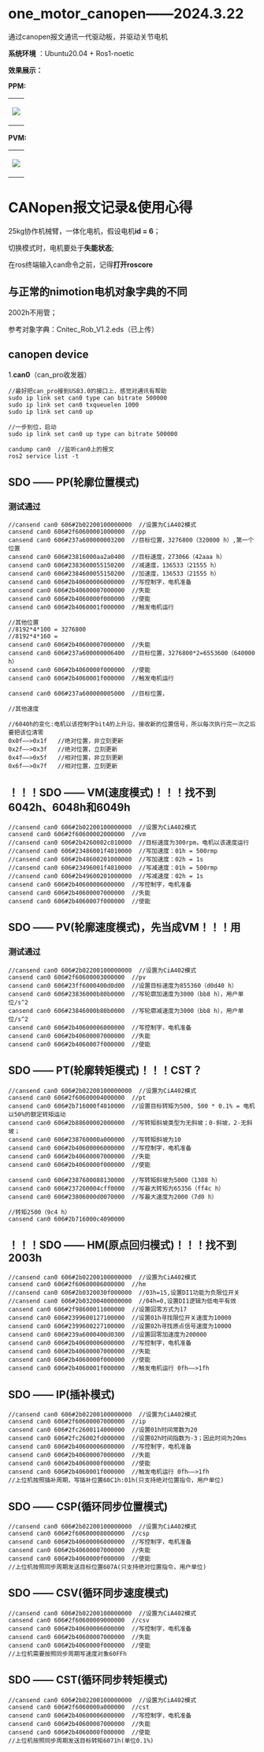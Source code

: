 # one_motor_canopen——2024.3.22
通过canopen报文通讯一代驱动板，并驱动关节电机

**系统环境** ：Ubuntu20.04 + Ros1-noetic

**效果展示：**

**PPM:**
<div align="center">
<table>
<tr>
<td>

![](https://github.com/UCAS-IAMT/one_motor_canopen/blob/main/PPM.gif)  

</td>
</tr>
</table>
</div>

**PVM:**
<div align="center">
<table>
<tr>
<td>

![](https://github.com/UCAS-IAMT/one_motor_canopen/blob/main/PVM.gif)  

</td>
</tr>
</table>
</div>

# CANopen报文记录&使用心得

25kg协作机械臂，一体化电机，假设电机**id = 6**；

切换模式时，电机要处于**失能状态**;

在ros终端输入can命令之前，记得**打开roscore**

## 与正常的nimotion电机对象字典的不同
2002h不用管；

参考对象字典：Cnitec_Rob_V1.2.eds（已上传）

## canopen device
1.**can0**（can_pro收发器）
```
//最好把can_pro接到USB3.0的接口上，感觉对通讯有帮助
sudo ip link set can0 type can bitrate 500000
sudo ip link set can0 txqueuelen 1000
sudo ip link set can0 up
```
```
//一步到位，启动
sudo ip link set can0 up type can bitrate 500000
```

```
candump can0  //监听can0上的报文
ros2 service list -t
```


## SDO —— PP(轮廓位置模式)
### 测试通过
```
//cansend can0 606#2b02200100000000  //设置为CiA402模式
cansend can0 606#2f60600001000000  //pp
cansend can0 606#237a600000003200  //目标位置，3276800（320000 h）,第一个位置
cansend can0 606#23816000aa2a0400  //目标速度，273066（42aaa h）
cansend can0 606#2383600055150200  //减速度，136533（21555 h）
cansend can0 606#2384600055150200  //加速度，136533（21555 h）
cansend can0 606#2b40600006000000  //写控制字，电机准备
cansend can0 606#2b40600007000000  //失能
cansend can0 606#2b4060000f000000  //使能
cansend can0 606#2b4060001f000000  //触发电机运行

//其他位置
//8192*4*100 = 3276800
//8192*4*160 = 
cansend can0 606#2b40600007000000  //失能
cansend can0 606#237a600000006400  //目标位置，3276800*2=6553600（640000 h）
cansend can0 606#2b4060000f000000  //使能
cansend can0 606#2b4060001f000000  //触发电机运行

cansend can0 606#237a600000005000  //目标位置，

//其他速度

```
```
//6040h的变化:电机以该控制字bit4的上升沿，接收新的位置信号，所以每次执行完一次之后要把该位清零
0x0f——>0x1f   //绝对位置，非立刻更新
0x2f——>0x3f   //绝对位置，立刻更新
0x4f——>0x5f   //相对位置，非立刻更新
0x6f——>0x7f   //相对位置，立刻更新
```

## ！！！SDO —— VM(速度模式)！！！找不到6042h、6048h和6049h

```
//cansend can0 606#2b02200100000000  //设置为CiA402模式
cansend can0 606#2f60600002000000  //vm
//cansend can0 606#2b4260002c010000  //目标速度为300rpm，电机以该速度运行
//cansend can0 606#23486001f4010000  //写加速度：01h = 500rmp
//cansend can0 606#2b48600201000000  //写加速度：02h = 1s
//cansend can0 606#23496001f4010000  //写减速度：01h = 500rmp
//cansend can0 606#2b49600201000000  //写减速度：02h = 1s
cansend can0 606#2b40600006000000  //写控制字，电机准备
cansend can0 606#2b40600007000000  //失能
cansend can0 606#2b4060007f000000  //使能
```

## SDO —— PV(轮廓速度模式)，先当成VM！！！用
### 测试通过
```
//cansend can0 606#2b02200100000000  //设置为CiA402模式
cansend can0 606#2f60600003000000  //pv
cansend can0 606#23ff6000400d0d00  //设置目标速度为855360（d0d40 h）
cansend can0 606#23836000b80b0000  //写轮廓加速度为3000（bb8 h），用户单位/s^2
cansend can0 606#23846000b80b0000  //写轮廓减速度为3000（bb8 h），用户单位/s^2
cansend can0 606#2b40600006000000  //写控制字，电机准备
cansend can0 606#2b40600007000000  //失能
cansend can0 606#2b4060007f000000  //使能
```

## SDO —— PT(轮廓转矩模式)！！！CST？

```
//cansend can0 606#2b02200100000000  //设置为CiA402模式
cansend can0 606#2f60600004000000  //pt
cansend can0 606#2b716000f4010000  //设置目标转矩为500, 500 * 0.1% = 电机以50%的额定转矩运动
cansend can0 606#2b88600002000000  //写转矩斜坡类型为无斜坡；0-斜坡，2-无斜坡；
cansend can0 606#238760000a000000  //写转矩斜坡为10
cansend can0 606#2b40600006000000  //写控制字，电机准备
cansend can0 606#2b40600007000000  //失能
cansend can0 606#2b4060000f000000  //使能
```
```
cansend can0 606#2387600088130000  //写转矩斜坡为5000（1388 h）
cansend can0 606#237260004cff0000  //写最大转矩为65356（ff4c h）
cansend can0 606#23806000d0070000  //写最大速度为2000（7d0 h）

//转矩2500（9c4 h）
cansend can0 606#2b716000c4090000
```

## ！！！SDO —— HM(原点回归模式)！！！找不到2003h

```
//cansend can0 606#2b02200100000000  //设置为CiA402模式
cansend can0 606#2f60600006000000  //hm
//cansend can0 606#2b0320030f000000  //03h=15,设置DI1功能为负限位开关
//cansend can0 606#2b03200400000000  //04h=0,设置DI1逻辑为低电平有效
cansend can0 606#2f98600011000000  //设置回零方式为17
cansend can0 606#2399600127100000  //设置01h寻找限位开关速度为10000
cansend can0 606#2399600227100000  //设置02h寻找原点信号速度为10000
cansend can0 606#239a6000400d0300  //设置回零加速度为200000
cansend can0 606#2b40600006000000  //写控制字，电机准备
cansend can0 606#2b40600007000000  //失能
cansend can0 606#2b4060000f000000  //使能
cansend can0 606#2b4060001f000000  //触发电机运行 0fh——>1fh
```

## SDO —— IP(插补模式)

```
//cansend can0 606#2b02200100000000  //设置为CiA402模式
cansend can0 606#2f60600007000000  //ip
cansend can0 606#2fc2600114000000  //设置01h时间常数为20
cansend can0 606#2fc26002fd000000  //设置02h时间指数为-3；因此时间为20ms
cansend can0 606#2b40600006000000  //写控制字，电机准备
cansend can0 606#2b40600007000000  //失能
cansend can0 606#2b4060000f000000  //使能
cansend can0 606#2b4060001f000000  //触发电机运行 0fh——>1fh
//上位机按照插补周期，写插补位置60C1h:01h(只支持绝对位置指令，用户单位)
```

## SDO —— CSP(循环同步位置模式)

```
//cansend can0 606#2b02200100000000  //设置为CiA402模式
cansend can0 606#2f60600008000000  //csp
cansend can0 606#2b40600006000000  //写控制字，电机准备
cansend can0 606#2b40600007000000  //失能
cansend can0 606#2b4060000f000000  //使能
//上位机按照同步周期发送目标位置607A(只支持绝对位置指令，用户单位)
```

## SDO —— CSV(循环同步速度模式)

```
//cansend can0 606#2b02200100000000  //设置为CiA402模式
cansend can0 606#2f60600009000000  //csv
cansend can0 606#2b40600006000000  //写控制字，电机准备
cansend can0 606#2b40600007000000  //失能
cansend can0 606#2b4060000f000000  //使能
//上位机需要按照同步周期写速度对象60FFh
```

## SDO —— CST(循环同步转矩模式)

```
//cansend can0 606#2b02200100000000  //设置为CiA402模式
cansend can0 606#2f6060000a000000  //cst
cansend can0 606#2b40600006000000  //写控制字，电机准备
cansend can0 606#2b40600007000000  //失能
cansend can0 606#2b4060000f000000  //使能
//上位机按照同步周期发送目标转矩6071h(单位0.1%)
```


